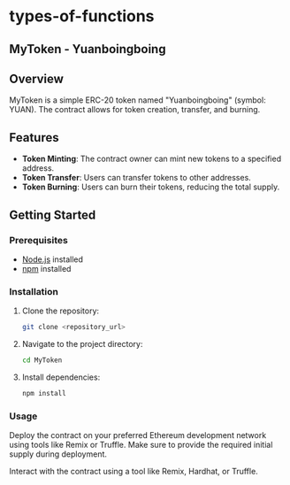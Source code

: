 # types-of-functions

## MyToken - Yuanboingboing

## Overview

MyToken is a simple ERC-20 token named "Yuanboingboing" (symbol: YUAN). The contract allows for token creation, transfer, and burning.

## Features

- **Token Minting**: The contract owner can mint new tokens to a specified address.
- **Token Transfer**: Users can transfer tokens to other addresses.
- **Token Burning**: Users can burn their tokens, reducing the total supply.

## Getting Started

### Prerequisites

- [Node.js](https://nodejs.org/) installed
- [npm](https://www.npmjs.com/) installed

### Installation

1. Clone the repository:

   ```bash
   git clone <repository_url>
   ```

2. Navigate to the project directory:

   ```bash
   cd MyToken
   ```

3. Install dependencies:

   ```bash
   npm install
   ```

### Usage

Deploy the contract on your preferred Ethereum development network using tools like Remix or Truffle. Make sure to provide the required initial supply during deployment.

Interact with the contract using a tool like Remix, Hardhat, or Truffle.




